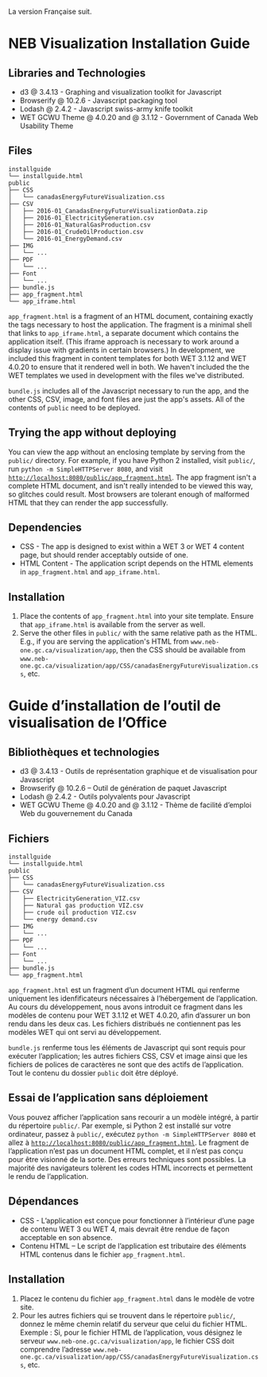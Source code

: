 La version Française suit.

NEB Visualization Installation Guide
====================================


## Libraries and Technologies
* d3 @ 3.4.13 - Graphing and visualization toolkit for Javascript
* Browserify @ 10.2.6 - Javascript packaging tool
* Lodash @ 2.4.2 - Javascript swiss-army knife toolkit
* WET GCWU Theme @ 4.0.20 and @ 3.1.12 - Government of Canada Web Usability Theme

## Files
```
installguide
└── installguide.html
public
├── CSS
│   └── canadasEnergyFutureVisualization.css
├── CSV
│   ├── 2016-01_CanadasEnergyFutureVisualizationData.zip
│   ├── 2016-01_ElectricityGeneration.csv
│   ├── 2016-01_NaturalGasProduction.csv
│   ├── 2016-01_CrudeOilProduction.csv
│   └── 2016-01_EnergyDemand.csv
├── IMG
│   └── ...
├── PDF
│   └── ...
├── Font
│   └── ...
├── bundle.js
├── app_fragment.html
└── app_iframe.html
```

`app_fragment.html` is a fragment of an HTML document, containing exactly the tags necessary to host the application. The fragment is a minimal shell that links to `app_iframe.html`, a separate document which contains the application itself. (This iframe approach is necessary to work around a display issue with gradients in certain browsers.) In development, we included this fragment in content templates for both WET 3.1.12 and WET 4.0.20 to ensure that it rendered well in both. We haven't included the the WET templates we used in development with the files we've distributed. 

`bundle.js` includes all of the Javascript necessary to run the app, and the other CSS, CSV, image, and font files are just the app's assets. All of the contents of `public` need to be deployed. 

## Trying the app without deploying
You can view the app without an enclosing template by serving from the `public/` directory. For example, if you have Python 2 installed, visit `public/`, run `python -m SimpleHTTPServer 8080`, and visit [`http://localhost:8080/public/app_fragment.html`](http://localhost:8080/public/app_fragment.html). The app fragment isn't a complete HTML document, and isn't really intended to be viewed this way, so glitches could result. Most browsers are tolerant enough of malformed HTML that they can render the app successfully. 

## Dependencies
* CSS - The app is designed to exist within a WET 3 or WET 4 content page, but should render acceptably outside of one. 
* HTML Content - The application script depends on the HTML elements in `app_fragment.html` and `app_iframe.html`. 

## Installation 
1. Place the contents of `app_fragment.html` into your site template. Ensure that `app_iframe.html` is available from the server as well. 
2. Serve the other files in `public/` with the same relative path as the HTML. E.g., if you are serving the application's HTML from `www.neb-one.gc.ca/visualization/app`, then the CSS should be available from `www.neb-one.gc.ca/visualization/app/CSS/canadasEnergyFutureVisualization.css`, etc. 


Guide d’installation de l’outil de visualisation de l’Office
====================================


## Bibliothèques et technologies
* d3 @ 3.4.13 - Outils de représentation graphique et de visualisation pour Javascript
* Browserify @ 10.2.6 – Outil de génération de paquet Javascript
* Lodash @ 2.4.2 - Outils polyvalents pour Javascript
* WET GCWU Theme @ 4.0.20 and @ 3.1.12 - Thème de facilité d’emploi Web du gouvernement du Canada

## Fichiers
```
installguide
└── installguide.html
public
├── CSS
│   └── canadasEnergyFutureVisualization.css
├── CSV
│   ├── ElectricityGeneration_VIZ.csv
│   ├── Natural gas production VIZ.csv
│   ├── crude oil production VIZ.csv
│   └── energy demand.csv
├── IMG
│   └── ...
├── PDF
│   └── ...
├── Font
│   └── ...
├── bundle.js
└── app_fragment.html
```

`app_fragment.html` est un fragment d’un document HTML qui renferme uniquement les idenfificateurs nécessaires à l’hébergement de l’application. Au cours du développement, nous avons introduit ce fragment dans les modèles de contenu pour WET 3.1.12 et WET 4.0.20, afin d’assurer un bon rendu dans les deux cas. Les fichiers distribués ne contiennent pas les modèles WET qui ont servi au développement. 

`bundle.js` renferme tous les éléments de Javascript qui sont requis pour exécuter l’application; les autres fichiers CSS, CSV et image ainsi que les fichiers de polices de caractères ne sont que des actifs de l’application. Tout le contenu du dossier `public` doit être déployé. 

## Essai de l’application sans déploiement
Vous pouvez afficher l’application sans recourir a un modèle intégré, à partir du répertoire `public/`. Par exemple, si Python 2 est installé sur votre ordinateur, passez à `public/`, exécutez `python -m SimpleHTTPServer 8080` et allez à [`http://localhost:8080/public/app_fragment.html`](http://localhost:8080/public/app_fragment.html). Le fragment de l’application n’est pas un document HTML complet, et il n’est pas conçu pour être visionné de la sorte. Des erreurs techniques sont possibles. La majorité des navigateurs tolèrent les codes HTML incorrects et permettent le rendu de l’application. 

## Dépendances
* CSS - L’application est conçue pour fonctionner à l’intérieur d’une page de contenu WET 3 ou WET 4, mais devrait être rendue de façon acceptable en son absence. 
* Contenu HTML – Le script de l’application est tributaire des éléments HTML contenus dans le fichier `app_fragment.html`.

## Installation 
1. Placez le contenu du fichier `app_fragment.html` dans le modèle de votre site. 
2. Pour les autres fichiers qui se trouvent dans le répertoire `public/`, donnez le même chemin relatif du serveur que celui du fichier HTML. Exemple : Si, pour le fichier HTML de l’application, vous désignez le serveur `www.neb-one.gc.ca/visualization/app`, le fichier CSS doit comprendre l’adresse `www.neb-one.gc.ca/visualization/app/CSS/canadasEnergyFutureVisualization.css`, etc. 


